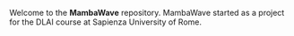 Welcome to the **MambaWave** repository. 
MambaWave started as a project for the DLAI course at Sapienza University of Rome.
